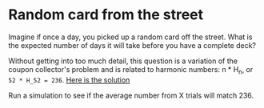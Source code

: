 # Random card from the street

Imagine if once a day, you picked up a random card off the street. What is the expected number of days it will take before you have a complete deck?

Without getting into too much detail, this question is a variation of the coupon collector's problem and is related to harmonic numbers: n * H<sub>n</sub>, or `52 * H_52 = 236`. [Here is the solution](http://www.wolframalpha.com/input/?i=52+*+H_52)

Run a simulation to see if the average number from X trials will match 236.

